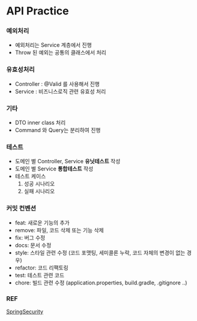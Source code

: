 # API Practice

### 예외처리
* 예외처리는 Service 계층에서 진행
* Throw 된 예외는 공통의 클래스에서 처리
 
### 유효성처리
* Controller : @Valid 를 사용해서 진행
* Service : 비즈니스로직 관련 유효성 처리 
     
### 기타
* DTO inner class 처리
* Command 와 Query는 분리하여 진행
 
### 테스트
* 도메인 별 Controller, Service **유닛테스트** 작성
* 도메인 별 Service **통합테스트** 작성
* 테스트 케이스
  1. 성공 시나리오
  2. 실패 시나리오

### 커밋 컨벤션
* feat: 새로운 기능의 추가
* remove: 파일, 코드 삭제 또는 기능 삭제
* fix: 버그 수정
* docs: 문서 수정
* style: 스타일 관련 수정 (코드 포맷팅, 세미콜론 누락, 코드 자체의 변경이 없는 경우)
* refactor: 코드 리팩토링
* test: 테스트 관련 코드
* chore: 빌드 관련 수정 (application.properties, build.gradle, .gitignore ..)

### REF
[SpringSecurity](https://docs.spring.io/spring-security/reference/servlet/architecture.html)
